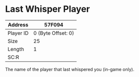 
#  Last Whisper Player
Address   | 57F094
----------|-------------
Player ID | 0 (Byte Offset: 0)
Size 	  | 25
Length 	  | 1
SC:R      | 

The name of the player that last whispered you (in-game only).
